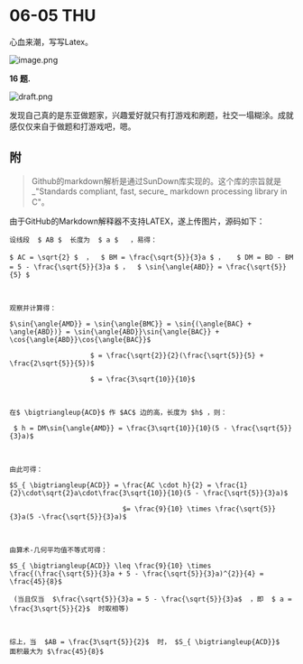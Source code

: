 # 06-05 THU

心血来潮，写写Latex。

![image.png](https://i.loli.net/2020/06/05/i2qd3JvwWk56tAP.png)

**16 题.**

![draft.png](https://i.loli.net/2020/06/06/p7ZsaYPMdiOu1WB.png)

发现自己真的是东亚做题家，兴趣爱好就只有打游戏和刷题，社交一塌糊涂。成就感仅仅来自于做题和打游戏吧，嗯。

## **附**

> Github的markdown解析是通过SunDown库实现的。这个库的宗旨就是_"Standards compliant, fast, secure_ markdown processing library in C"。

  
由于GitHub的Markdown解释器不支持LATEX，遂上传图片，源码如下：

```text
设线段  $ AB $  长度为  $ a $   ，易得：

$ AC = \sqrt{2} $  ，  $ BM = \frac{\sqrt{5}}{3}a $ ，   $ DM = BD - BM = 5 - \frac{\sqrt{5}}{3}a $ ，  $ \sin{\angle{ABD}} = \frac{\sqrt{5}}{5} $ 



观察并计算得：

$\sin{\angle{AMD}} = \sin{\angle{BMC}} = \sin{(\angle{BAC} + \angle{ABD})} = \sin{\angle{ABD}}\sin{\angle{BAC}} + \cos{\angle{ABD}}\cos{\angle{BAC}}$ 

​                    $ = \frac{\sqrt{2}}{2}(\frac{\sqrt{5}}{5} + \frac{2\sqrt{5}}{5})$

​                    $ = \frac{3\sqrt{10}}{10}$ 



在$ \bigtriangleup{ACD}$ 作 $AC$ 边的高，长度为 $h$ ，则：

 $ h = DM\sin{\angle{AMD}} = \frac{3\sqrt{10}}{10}(5 - \frac{\sqrt{5}}{3}a)$ 



由此可得：

$S_{ \bigtriangleup{ACD}} = \frac{AC \cdot h}{2} = \frac{1}{2}\cdot\sqrt{2}a\cdot\frac{3\sqrt{10}}{10}(5 - \frac{\sqrt{5}}{3}a)$ 

​                            $= \frac{9}{10} \times \frac{\sqrt{5}}{3}a(5 -\frac{\sqrt{5}}{3}a)$ 



由算术-几何平均值不等式可得：

$S_{ \bigtriangleup{ACD}} \leq \frac{9}{10} \times \frac{(\frac{\sqrt{5}}{3}a + 5 - \frac{\sqrt{5}}{3}a)^{2}}{4} = \frac{45}{8}$    

 (当且仅当  $\frac{\sqrt{5}}{3}a = 5 - \frac{\sqrt{5}}{3}a$  ，即  $ a = \frac{3\sqrt{5}}{2}$  时取相等)



综上，当  $AB = \frac{3\sqrt{5}}{2}$  时， $S_{ \bigtriangleup{ACD}}$  面积最大为 $\frac{45}{8}$
```

